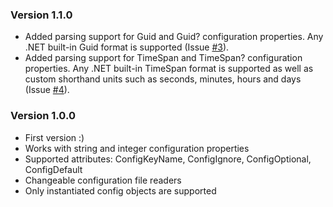 ﻿### Version 1.1.0

*  Added parsing support for Guid and Guid? configuration properties. Any .NET built-in Guid format is supported 
(Issue [#3](https://github.com/Eskat0n/NArms.Config/issues/3)).
*  Added parsing support for TimeSpan and TimeSpan? configuration properties. Any .NET built-in TimeSpan format is supported as well as custom shorthand units
such as seconds, minutes, hours and days (Issue [#4](https://github.com/Eskat0n/NArms.Config/issues/4)).

### Version 1.0.0

*  First version :)
*  Works with string and integer configuration properties
*  Supported attributes: ConfigKeyName, ConfigIgnore, ConfigOptional, ConfigDefault
*  Changeable configuration file readers
*  Only instantiated config objects are supported